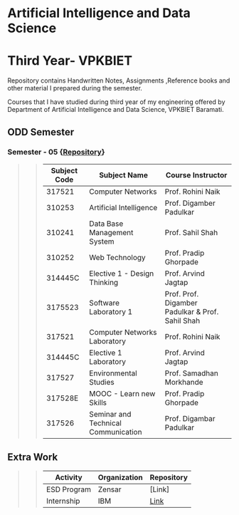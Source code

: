 # Artificial Intelligence and Data Science
# Third Year- VPKBIET


Repository contains Handwritten Notes, Assignments ,Reference books and other material I prepared during the semester.  

Courses that I have studied during third year of my engineering offered by Department of Artificial Intelligence and Data Science, VPKBIET Baramati.

## ODD Semester

### Semester - 05  {[Repository](https://github.com/yashraj9011/AIDS-Third-Year.git)}
>> Subject Code | Subject Name | Course Instructor
>> --- | --- | ---
>> 317521 | Computer Networks | Prof. Rohini Naik
>> 310253 | Artificial Intelligence | Prof. Digamber Padulkar
>> 310241 | Data Base Management System | Prof. Sahil Shah
>> 310252 | Web Technology | Prof. Pradip Ghorpade
>> 314445C | Elective 1 - Design Thinking | Prof. Arvind Jagtap
>> 3175523 | Software Laboratory 1 | Prof. Prof. Digamber Padulkar &  Prof. Sahil Shah
>> 317521| Computer Networks Laboratory | Prof. Rohini Naik
>> 314445C | Elective 1 Laboratory | Prof. Arvind Jagtap
>> 317527 | Environmental Studies | Prof. Samadhan Morkhande
>> 317528E | MOOC - Learn new Skills | Prof. Pradip Ghorpade
>> 317526| Seminar and Technical Communication | Prof. Digambar Padulkar





## Extra Work
>>   Activity  | Organization  | Repository
>>   --- | --- | ---
>>    ESD Program  | Zensar  | [Link]
>>    Internship  | IBM  | [Link](https://github.com/yashraj9011/IBM-Internship--TEAM-AI16-ENIGMA-.git)
>>    
